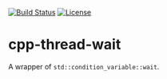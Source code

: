[![Build Status](https://travis-ci.org/pqrs-org/cpp-thread_wait.svg?branch=master)](https://travis-ci.org/pqrs-org/cpp-thread_wait)
[![License](https://img.shields.io/badge/license-Boost%20Software%20License-blue.svg)](https://github.com/pqrs-org/cpp-thread-wait/blob/master/LICENSE.md)

# cpp-thread-wait

A wrapper of `std::condition_variable::wait`.
